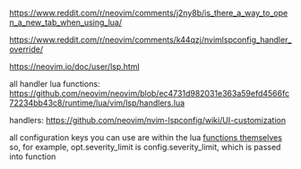https://www.reddit.com/r/neovim/comments/j2ny8b/is_there_a_way_to_open_a_new_tab_when_using_lua/

https://www.reddit.com/r/neovim/comments/k44qzj/nvimlspconfig_handler_override/



https://neovim.io/doc/user/lsp.html



all handler lua functions:
https://github.com/neovim/neovim/blob/ec4731d982031e363a59efd4566fc72234bb43c8/runtime/lua/vim/lsp/handlers.lua


handlers:
https://github.com/neovim/nvim-lspconfig/wiki/UI-customization

all configuration keys you can use are within the lua [functions themselves](https://github.com/neovim/neovim/blob/ec4731d982031e363a59efd4566fc72234bb43c8/runtime/lua/vim/lsp/diagnostic.lua)
so, for example, opt.severity_limit is config.severity_limit, which is passed into function